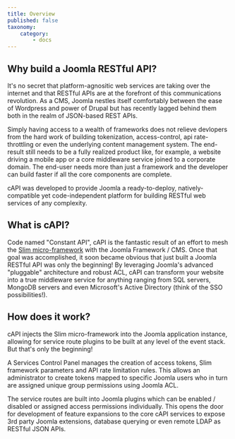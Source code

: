 ```yaml
---
title: Overview
published: false
taxonomy:
    category:
        - docs
---
```


## Why build a Joomla RESTful API? ##

It's no secret that platform-agnositic web services are taking over the internet and that RESTful APIs are at the forefront of this communications revolution. As a CMS, Joomla nestles itself comfortably between the ease of Wordpress and power of Drupal but has recently lagged behind them both in the realm of JSON-based REST APIs.

Simply having access to a wealth of frameworks does not relieve devlopers from the hard work of building tokenization, access-control, api rate-throttling or even the underlying content management system. The end-result still needs to be a fully realized product like, for example, a website driving a mobile app or a core middleware service joined to a corporate domain. The end-user needs more than just a framework and the developer can build faster if all the core components are complete.

cAPI was developed to provide Joomla a ready-to-deploy, natively-compatible yet code-independent platform for building RESTful web services of any complexity. 

## What is cAPI? ##

Code named "Constant API", cAPI is the fantastic result of an effort to mesh the [Slim micro-framework](http://docs.slimframework.com) with the Joomla Framework / CMS. Once that goal was accomplished, it soon became obvious that just built a Joomla RESTful API was only the beginning! By leveraging Joomla's advanced "pluggable" architecture and robust ACL, cAPI can transform your website into a true middleware service for anything ranging from SQL servers, MongoDB servers and even Microsoft's Active Directory (think of the SSO possibilities!). 

## How does it work? ##

cAPI injects the Slim micro-framework into the Joomla application instance, allowing for service route plugins to be built at any level of the event stack. But that's only the beginning! 

A Services Control Panel manages the creation of access tokens, Slim framework parameters and API rate limitation rules. This allows an administrator to create tokens mapped to specific Joomla users who in turn are assigned unique group permissions using Joomla ACL.

The service routes are built into Joomla plugins which can be enabled / disabled or assigned access permissions individually. This opens the door for development of feature expansions to the core cAPI services to expose 3rd party Joomla extensions, database querying or even remote LDAP as RESTful JSON APIs. 